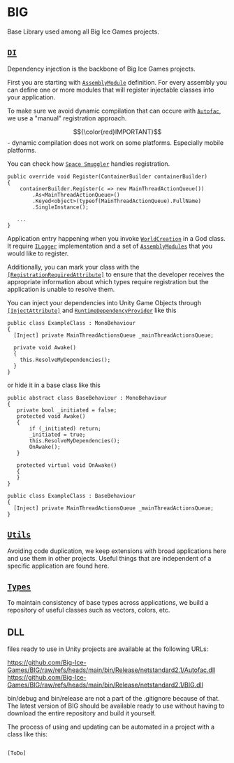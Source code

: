 # BIG
Base Library used among all Big Ice Games projects.

## <a href="https://github.com/Big-Ice-Games/BIG/tree/main/Runtime/DI" target="_blank">`DI`</a>
Dependency injection is the backbone of Big Ice Games projects.

First you are starting with <a href="https://github.com/Big-Ice-Games/BIG/blob/main/Runtime/DI/AssemblyModule.cs" target="_blank">`AssemblyModule`</a> definition.
For every assembly you can define one or more modules that will register injectable classes into your application.

To make sure we avoid dynamic compilation that can occure with <a href="https://github.com/autofac/Autofac" target="_blank">`Autofac`</a>, we use a 
"manual" registration approach. 

$${\color{red}IMPORTANT}$$ - dynamic compilation does not work on some platforms. Especially mobile platforms.

You can check how <a href="https://github.com/Big-Ice-Games/SpaceSmuggler/blob/main/Runtime/SpaceSmugglerAssemblyModule.cs" target="_blank">`Space Smuggler`</a> handles registration.

```
public override void Register(ContainerBuilder containerBuilder)
{
    containerBuilder.Register(c => new MainThreadActionQueue())
        .As<MainThreadActionQueue>()
        .Keyed<object>(typeof(MainThreadActionQueue).FullName)
        .SingleInstance();

   ...
}
```

Application entry happening when you invoke <a href="https://github.com/Big-Ice-Games/BIG/blob/main/Runtime/DI/God.cs" target="_blank">`WorldCreation`</a> in a God class.
It require <a href="https://github.com/Big-Ice-Games/BIG/blob/main/Runtime/ILogger.cs" target="_blank">`ILogger`</a> implementation and a set of <a href="https://github.com/Big-Ice-Games/BIG/blob/main/Runtime/DI/AssemblyModule.cs" target="_blank">`AssemblyModules`</a> that you would like to register.

Additionally, you can mark your class with the <a href="https://github.com/Big-Ice-Games/BIG/blob/main/Runtime/DI/RegistrationRequiredAttribute.cs" target="_blank">`[RegistrationRequiredAttribute]`</a> to ensure that the developer receives the appropriate information about which types require registration but the application is unable to resolve them.

You can inject your dependencies into Unity Game Objects through <a href="https://github.com/Big-Ice-Games/BIG/blob/main/Runtime/DI/InjectAttribute.cs" target="_blank">`[InjectAttribute]`</a> and <a href="https://github.com/Big-Ice-Games/BIG/blob/main/Runtime/DI/RuntimeDependencyProvider.cs" target="_blank">`RuntimeDependencyProvider`</a> like this

```
public class ExampleClass : MonoBehaviour
{
  [Inject] private MainThreadActionsQueue _mainThreadActionsQueue;

  private void Awake()
  {
    this.ResolveMyDependencies();
  }
}
```
or hide it in a base class like this

```
public abstract class BaseBehaviour : MonoBehaviour
{
   private bool _initiated = false;
   protected void Awake()
   {
       if (_initiated) return;
       _initiated = true;
       this.ResolveMyDependencies();
       OnAwake();
   }

   protected virtual void OnAwake()
   {
   }
}

public class ExampleClass : BaseBehaviour
{
  [Inject] private MainThreadActionsQueue _mainThreadActionsQueue;
}
```

## <a href="https://github.com/Big-Ice-Games/BIG/tree/main/Runtime/Utils" target="_blank">`Utils`</a>
Avoiding code duplication, we keep extensions with broad applications here and use them in other projects. Useful things that are independent of a specific application are found here.

## <a href="https://github.com/Big-Ice-Games/BIG/tree/main/Runtime/Types" target="_blank">`Types`</a>
To maintain consistency of base types across applications, we build a repository of useful classes such as vectors, colors, etc.

## DLL 
files ready to use in Unity projects are available at the following URLs:

https://github.com/Big-Ice-Games/BIG/raw/refs/heads/main/bin/Release/netstandard2.1/Autofac.dll
https://github.com/Big-Ice-Games/BIG/raw/refs/heads/main/bin/Release/netstandard2.1/BIG.dll

bin/debug and bin/release are not a part of the .gitignore because of that.
The latest version of BIG should be available ready to use without having to download the entire repository and build it yourself.

The process of using and updating can be automated in a project with a class like this:

```

[ToDo]

```
